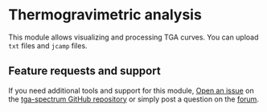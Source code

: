 # Thermogravimetric analysis

This module allows visualizing and processing TGA curves. You can upload `txt` files and `jcamp` files.

## Feature requests and support

If you need additional tools and support for this module, [Open an issue](https://help.github.com/en/github/managing-your-work-on-github/creating-an-issue) on the [tga-spectrum GitHub repository](https://github.com/cheminfo/tga-spectrum) or simply post a question on the [forum](https://groups.google.com/forum/#!forum/cheminfo).
